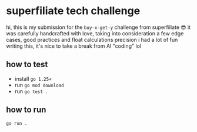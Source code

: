 # superfiliate tech challenge

hi, this is my submission for the `buy-x-get-y` challenge from superfiliate 😎
it was carefully handcrafted with love, taking into consideration a few edge cases, good practices and float calculations precision
i had a lot of fun writing this, it's nice to take a break from AI "coding" lol

## how to test

- install `go 1.25+`
- run `go mod download`
- run `go test .`

## how to run

```bash
go run .
```
